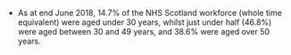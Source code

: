 * As at end June 2018, 14.7% of the NHS Scotland workforce (whole time equivalent) were aged under 30 years, whilst just under half (46.8%) were aged between 30 and 49 years, and 38.6% were aged over 50 years.
